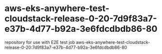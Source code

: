 # aws-eks-anywhere-test-cloudstack-release-0-20-7d9f83a7-e37b-4d77-b92a-3e6fdcdbdb86-80
repository for use with E2E test job aws-eks-anywhere-test-cloudstack-release-0-20:7d9f83a7-e37b-4d77-b92a-3e6fdcdbdb86-80

